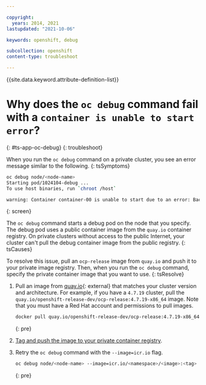 ```yaml
---

copyright:
  years: 2014, 2021
lastupdated: "2021-10-06"

keywords: openshift, debug

subcollection: openshift
content-type: troubleshoot

---
```


{{site.data.keyword.attribute-definition-list}}

  

# Why does the `oc debug` command fail with a `container is unable to start error`?
{: #ts-app-oc-debug}
{: troubleshoot}



When you run the `oc debug` command on a private cluster, you see an error message similar to the following.
{: tsSymptoms}

```sh
oc debug node/<node-name>
Starting pod/1024104-debug ...
To use host binaries, run `chroot /host`

warning: Container container-00 is unable to start due to an error: Back-off pulling image "quay.io/openshift-release-dev/ocp-v4.0-art-dev@sha256:7dd7a3a1be7009629c709e6c88a1551d471aba9bf3deb873bc5f4d814675edfe"
```
{: screen}

The `oc debug` command starts a debug pod on the node that you specify. The debug pod uses a public container image from the `quay.io` container registry. On private clusters without access to the public Internet, your cluster can't pull the debug container image from the public registry.
{: tsCauses}


To resolve this issue, pull an `ocp-release` image from `quay.io` and push it to your private image registry. Then, when you run the `oc debug` command, specify the private container image that you want to use.
{: tsResolve}


1. Pull an image from [quay.io](https://quay.io/repository/openshift-release-dev/ocp-release?tab=tags){: external} that matches your cluster version and architecture. For example, if you have a `4.7.19` cluster, pull the `quay.io/openshift-release-dev/ocp-release:4.7.19-x86_64` image. Note that you must have a Red Hat account and permissions to pull images.
    ```sh
    docker pull quay.io/openshift-release-dev/ocp-release:4.7.19-x86_64
    ```
    {: pre}

1. [Tag and push the image to your private container registry](/docs/Registry?topic=Registry-getting-started).

1. Retry the `oc debug` command with the `--image=icr.io` flag.
    ```sh
    oc debug node/<node-name> --image=icr.io/<namespace>/<image>:<tag>
    ```
    {: pre}







